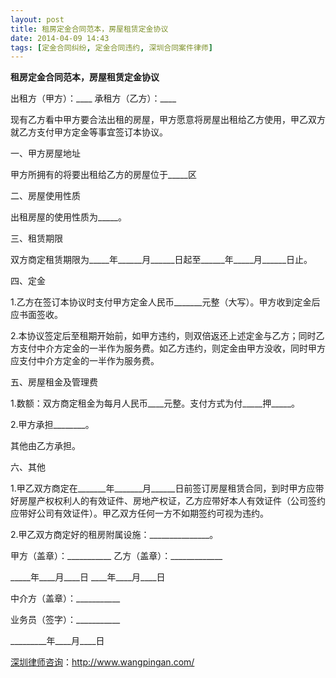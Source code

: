 ```yaml
---
layout: post
title: 租房定金合同范本，房屋租赁定金协议
date: 2014-04-09 14:43
tags: [定金合同纠纷, 定金合同违约, 深圳合同案件律师]
---
```

<strong>租房定金合同范本，房屋租赁定金协议</strong>

出租方（甲方）：____ 承租方（乙方）：____

现有乙方看中甲方要合法出租的房屋，甲方愿意将房屋出租给乙方使用，甲乙双方就乙方支付甲方定金等事宜签订本协议。

一、甲方房屋地址

甲方所拥有的将要出租给乙方的房屋位于_____区

二、房屋使用性质

出租房屋的使用性质为_____。

三、租赁期限

双方商定租赁期限为_____年______月______日起至______年_____月______日止。

四、定金

1.乙方在签订本协议时支付甲方定金人民币_______元整（大写）。甲方收到定金后应书面签收。

2.本协议签定后至租期开始前，如甲方违约，则双倍返还上述定金与乙方；同时乙方支付中介方定金的一半作为服务费。如乙方违约，则定金由甲方没收，同时甲方应支付中介方定金的一半作为服务费。

五、房屋租金及管理费

1.数额：双方商定租金为每月人民币____元整。支付方式为付_____押_____。

2.甲方承担________。

其他由乙方承担。

六、其他

1.甲乙双方商定在_______年_______月______日前签订房屋租赁合同，到时甲方应带好房屋产权权利人的有效证件、房地产权证，乙方应带好本人有效证件（公司签约应带好公司有效证件）。甲乙双方任何一方不如期签约可视为违约。

2.甲乙双方商定好的租房附属设施：_______________。

甲方（盖章）：___________ 乙方（盖章）：_____________

_____年____月____日 ____年____月____日

中介方（盖章）：___________

业务员（签字）：___________

_________年____月____日

<a href="http://www.wangpingan.com/">深圳律师咨询</a>：<a href="http://www.wangpingan.com/">http://www.wangpingan.com/</a>

